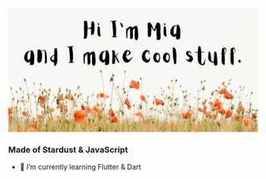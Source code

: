 [![Hi I'm Mia and I make cool stuff.](https://github.com/miadugas/miadugas/blob/master/Hi%20I'm%20Mia%20and%20I%20make%20cool%20stuff%20(1).png)](https://miadugas-portfolio.netlify.app/)



### Made of Stardust & JavaScript

- 🌱 I’m currently learning Flutter & Dart
<!--
**miadugas/miadugas** is a ✨ _special_ ✨ repository because its `README.md` (this file) appears on your GitHub profile.

Here are some ideas to get you started:

- 🔭 I’m currently working on ...
- 🌱 I’m currently learning ...
- 👯 I’m looking to collaborate on ...
- 🤔 I’m looking for help with ...
- 💬 Ask me about ...
- 📫 How to reach me: ...
- 😄 Pronouns: ...
- ⚡ Fun fact: ...
-->
